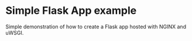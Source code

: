# Simple Flask App example

Simple demonstration of how to create a Flask app hosted with NGINX and uWSGI.
